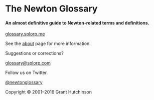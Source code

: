 
# The Newton Glossary

#### An almost definitive guide to Newton-related terms and definitions.

[glossary.splorp.me](http://glossary.splorp.me/)

See the [about](http://glossary.splorp.me/about) page for more information.

Suggestions or corrections?

[glossary@splorp.com](mailto:glossary@splorp.com)

Follow us on Twitter.

[@newtonglossary](http://twitter.com/newtonglossary)

Copyright © 2001–2016 Grant Hutchinson
